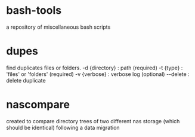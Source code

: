 # bash-tools
a repository of miscellaneous bash scripts

# dupes
find duplicates files or folders. 
 -d {directory} : path (required)
 -t {type}      : 'files' or 'folders' (required)
 -v {verbose}   : verbose log (optional)
 --delete       : delete duplicate

 
 # nascompare
 created to compare directory trees of two different nas storage (which should be identical) following a data migration 
 

